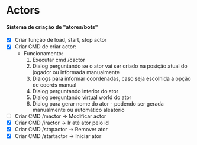 # Actors
#### Sistema de criação de "atores/bots"

- [x] Criar função de load, start, stop actor
- [x] Criar CMD de criar actor:
    - Funcionamento:
        1. Executar cmd /cactor
        2. Dialog perguntando se o ator vai ser criado na posição atual do jogador ou informada manualmente
        3. Dialogs para informar coordenadas, caso seja escolhida a opção de coords manual
        4. Dialog perguntando interior do ator
        5. Dialog perguntando virtual world do ator
        6. Dialog para gerar nome do ator - podendo ser gerada manualmente ou automático aleatório
- [ ] Criar CMD /mactor -> Modificar actor 
- [x] Criar CMD /iractor -> Ir até ator pelo id
- [x] Criar CMD /stopactor -> Remover ator
- [x] Criar CMD /startactor -> Iniciar ator